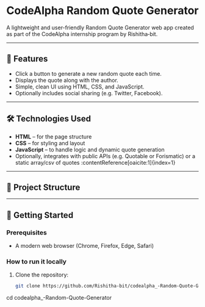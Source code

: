 # CodeAlpha Random Quote Generator

A lightweight and user-friendly Random Quote Generator web app created as part of the CodeAlpha internship program by Rishitha‑bit.

---

## 🌟 Features

- Click a button to generate a new random quote each time.
- Displays the quote along with the author.
- Simple, clean UI using HTML, CSS, and JavaScript.
- Optionally includes social sharing (e.g. Twitter, Facebook).

---

## 🛠️ Technologies Used

- **HTML** – for the page structure  
- **CSS** – for styling and layout  
- **JavaScript** – to handle logic and dynamic quote generation  
- Optionally, integrates with public APIs (e.g. Quotable or Forismatic) or a static array/csv of quotes :contentReference[oaicite:1]{index=1}

---

## 📁 Project Structure

---

## 🚀 Getting Started

### Prerequisites
- A modern web browser (Chrome, Firefox, Edge, Safari)

### How to run it locally

1. Clone the repository:
   ```bash
   git clone https://github.com/Rishitha-bit/codealpha_-Random-Quote-Generator.git
cd codealpha_-Random-Quote-Generator


